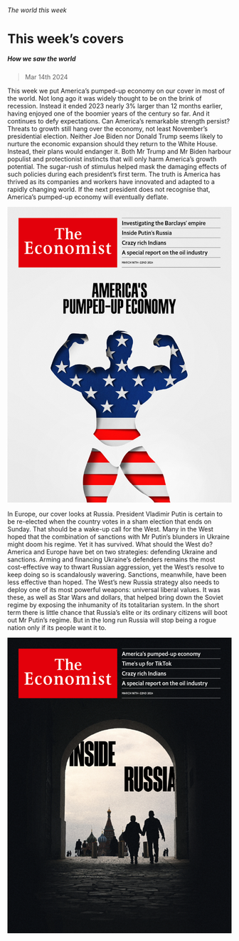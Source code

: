 ###### The world this week

# This week’s covers 

##### How we saw the world 

> Mar 14th 2024 

This week we put America’s pumped-up economy on our cover in most of the world. Not long ago it was widely thought to be on the brink of recession. Instead it ended 2023 nearly 3% larger than 12 months earlier, having enjoyed one of the boomier years of the century so far. And it continues to defy expectations. Can America’s remarkable strength persist? Threats to growth still hang over the economy, not least November’s presidential election. Neither Joe Biden nor Donald Trump seems likely to nurture the economic expansion should they return to the White House. Instead, their plans would endanger it. Both Mr Trump and Mr Biden harbour populist and protectionist instincts that will only harm America’s growth potential. The sugar-rush of stimulus helped mask the damaging effects of such policies during each president’s first term. The truth is America has thrived as its companies and workers have innovated and adapted to a rapidly changing world. If the next president does not recognise that, America’s pumped-up economy will eventually deflate.

![image](images/20240316_DE_UK.jpg) 


 

 


In Europe, our cover looks at Russia. President Vladimir Putin is certain to be re-elected when the country votes in a sham election that ends on Sunday. That should be a wake-up call for the West. Many in the West hoped that the combination of sanctions with Mr Putin’s blunders in Ukraine might doom his regime. Yet it has survived. What should the West do? America and Europe have bet on two strategies: defending Ukraine and sanctions. Arming and financing Ukraine’s defenders remains the most cost-effective way to thwart Russian aggression, yet the West’s resolve to keep doing so is scandalously wavering. Sanctions, meanwhile, have been less effective than hoped. The West’s new Russia strategy also needs to deploy one of its most powerful weapons: universal liberal values. It was these, as well as Star Wars and dollars, that helped bring down the Soviet regime by exposing the inhumanity of its totalitarian system. In the short term there is little chance that Russia’s elite or its ordinary citizens will boot out Mr Putin’s regime. But in the long run Russia will stop being a rogue nation only if its people want it to.

![image](images/20240316_DE_EU.jpg) 


 

 

